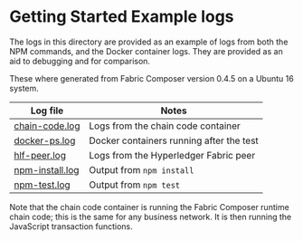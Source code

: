 # Getting Started Example logs
The logs in this directory are provided as an example of logs from both the NPM commands, and the Docker container logs. They are provided as an aid to debugging and for comparison.

These where generated from Fabric Composer version 0.4.5 on a Ubuntu 16 system.

| Log file       | Notes                                    |
| -------------  | ---------------------------------------- |
| [chain-code.log](chain-code.log)   | Logs from the chain code container |
| [docker-ps.log](docker-ps.log)    | Docker containers running after the test |
| [hlf-peer.log](hlf-peer.log)     | Logs from the Hyperledger Fabric peer|
| [npm-install.log](hlf-peer.log)  | Output from `npm install` |
| [npm-test.log](npm-test.log)     | Output from `npm test`  |

Note that the chain code container is running the Fabric Composer runtime chain code; this is the same for any business network. It is then running the JavaScript transaction functions. 
